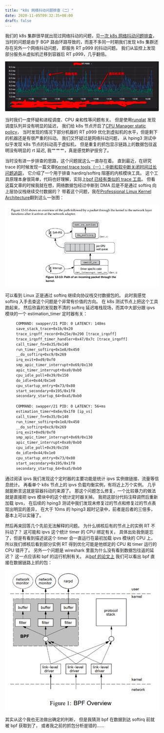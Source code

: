 ```yaml
---
title: "k8s 网络抖动问题排查（二）"
date: 2020-11-05T09:32:35+08:00
draft: false
---
```


我们的 k8s 集群很早就出现过网络抖动的问题，见[一次 k8s 网络抖动问题排查](https://coderatwork.cn/posts/2019-05-26-troubleshooting-k8s-network-jitter/)，
当时的问题是由于 BGP 路由环路导致的，而差不多同一时期我们发现 k8s 集群还存在另外一个网络抖动问题，
即服务 RT p999 的抖动问题。
我们从监控上发现部分服务从虚拟机迁移到容器后 RT p999，几乎翻倍。

![虚拟机容器 RT 对比](/images/k8s-nt-jitter2/vm_vs_docker.jpg)

当时我们一度怀疑和进程调度、CPU 亲和性等问题有关。
但是使用[runqlat](https://github.com/iovisor/bcc/blob/master/tools/runqlat.py) 发现调度队列并没有明显的延迟，
我们给 k8s 节点开启了[CPU Manager static policy](https://kubernetes.io/blog/2018/07/24/feature-highlight-cpu-manager/)，
当时发现的情况下部分机器的 RT p999 优化到虚拟机的水平，但是剩下的机器还是有很严重的抖动。
我们又怀疑过是网络抖动问题，
从 hping3 测试中似乎发现 k8s 节点的抖动高于虚拟机，
但是重复的抓包显示链路上的数据包往返明没有明显的 rt 延迟,
我艹艹艹，真是感觉黔驴技穷了。

当时没有进一步排查的思路，这个问题就这么一直存在着。
直到最近，在研究 trace 的时候发现一篇文章[Kernel trace tools（一）：中断和软中断关闭时间过长问题追踪](https://blog.csdn.net/ByteDanceTech/article/details/105632131)，
它介绍了一个用于排查 hardirq/softirq 阻塞的内核模块工具。
这个工具原理本身很简单，代码也好理解，实际上[bpf 已经有类似的 trace 工具](https://github.com/iovisor/bcc/blob/master/tools/softirqs.py)。
但看这篇文章的时候我就在想，网络数据包经过中断到 DMA 后是不是通过 softirq 向上层协议栈继续交付数据的？
带着这个问题，我在[Professional Linux Kernel Architecture](https://book.douban.com/subject/3244090/)翻到这么一张图：

![网络数据流](/images/k8s-nt-jitter2/nt_flow.jpg)

可以看到 Linux 正是通过 softirq 继续向协议栈交付数据包的。
此时我感觉 softirq 入手去查这个问题是个非常有价值的方向。
在 k8s 测试节点上把这个工具跑起来，
然后欣喜的发现数不清的 softirq 延迟堆栈现场，而其中大部分跟 ipvs 模块的一个 estimation_timer 定时器有关：

```txt
     COMMAND: swapper/21 PID: 0 LATENCY: 148ms
     save_stack_trace+0x1b/0x20
     trace_irqoff_record+0x25e/0x290 [trace_irqoff]
     trace_irqoff_timer_handler+0x47/0x7c [trace_irqoff]
     call_timer_fn+0x35/0x140
     run_timer_softirq+0x1e8/0x450
     __do_softirq+0xc9/0x269
     irq_exit+0xd9/0xf0
     smp_apic_timer_interrupt+0x69/0x130
     apic_timer_interrupt+0xa9/0xb0
     cpu_idle_poll+0x39/0x150
     do_idle+0x44/0x1e0
     cpu_startup_entry+0x73/0x80
     start_secondary+0x195/0x1f0
     secondary_startup_64+0xa5/0xb0

     COMMAND: swapper/21 PID: 0 LATENCY: 56+ms
     estimation_timer+0x6e/0x1f0 [ip_vs]
     call_timer_fn+0x35/0x140
     run_timer_softirq+0x1e8/0x450
     __do_softirq+0xc9/0x269
     irq_exit+0xd9/0xf0
     smp_apic_timer_interrupt+0x69/0x130
     apic_timer_interrupt+0xa9/0xb0
     cpu_idle_poll+0x39/0x150
     do_idle+0x44/0x1e0
     cpu_startup_entry+0x73/0x80
     start_secondary+0x195/0x1f0
     secondary_startup_64+0xa5/0xb0
```

通过阅读 ipvs 我们发现这个定时器的主要功能是统计 ipvs 实例做链接、流量等信息统计。
再看单个 k8s 节点上的 ipvs 负载均衡实例，有将近上万个实例。
几乎就能断言这就是容器抖动的来源了。
那这个问题怎么修复，一个比较暴力的做法就是直接把 ipvs 模块中的这个统计定时器关掉。
我把这部分代码注释调然后重新加载 ipvs，
在后续的 hping3 测试中我们发现未修复过的节点和修复过的节点表现出明显的差异，
在大于 10ms 的 hping3 超时记录中，前者是后者的三倍多，基本上可以实锤了。

然后再来回答几个先前无法解释的问题。
为什么绑核后有的节点上的实例 RT 不抖动了？
这可能和 ipvs 这个统计 timer 的 CPU 绑定有关，
具体出处我倒是忘了，但是有看到描述说这个 timer 会一直运行在最初加载 ipvs 模块的 CPU 上，
所以我们绑核后看到部分实例 RT 得到优化可能是他绑定的 CPU 和 timer 运行的 CPU 错开了。
另外一个问题是 wireshark 里面为什么没有看到数据包往返的延迟？
这一点应该和 bpf 的运行机制有关。
从[bpf 的论文上](https://www.tcpdump.org/papers/bpf-usenix93.pdf)
我们可以看出 bpf 直接在数据链路上抓的包：

![BPF Overview](/images/k8s-nt-jitter2/bpf_overview.png)

其实从这个我也无法做出确定的判断，
但是我猜测 bpf 在数据到达 softirq 前就被 bpf 获取到了，
或者我之前的抓包分析是错的……

